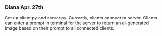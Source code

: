 ### Diana Apr. 27th

Set up client.py and server.py. Currently, clients connect to server. Clients can enter a prompt in terminal for the server to return an ai-generated image based on their prompt to all connected clients. 